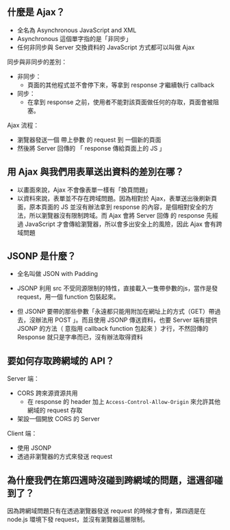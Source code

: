 ## 什麼是 Ajax？
* 全名為 Asynchronous JavaScript and XML
* Asynchronous 這個單字指的是「非同步」
* 任何非同步與 Server 交換資料的 JavaScript 方式都可以叫做 Ajax

同步與非同步的差別：
* 非同步：
  * 頁面的其他程式並不會停下來，等拿到 response 才繼續執行 callback
* 同步：
  * 在拿到 response 之前，使用者不能對該頁面做任何的存取，頁面會被阻塞。

Ajax 流程：
* 瀏覽器發送一個 帶上參數 的 request 到 一個新的頁面
* 然後將 Server 回傳的 「 response 傳給頁面上的 JS 」

## 用 Ajax 與我們用表單送出資料的差別在哪？
* 以畫面來說，Ajax 不會像表單一樣有「換頁問題」
* 以資料來說，表單並不存在跨域問題。因為相對於 Ajax，表單送出後刷新頁面，原本頁面的 JS 並沒有辦法拿到 response 的內容，是個相對安全的方法，所以瀏覽器沒有限制跨域。而 Ajax 會將 Server 回傳 的 response 先經過 JavaScript 才會傳給瀏覽器，所以會多出安全上的風險，因此 Ajax 會有跨域問題

## JSONP 是什麼？
* 全名叫做 JSON with Padding
* JSONP 利用 src 不受同源限制的特性，直接載入一隻帶參數的js，當作是發 request，用一個 function 包裝起來。

* 但 JSONP 要帶的那些參數「永遠都只能用附加在網址上的方式（GET）帶過去，沒辦法用 POST 」。而且使用 JSONP 傳送資料，也要 Server 端有提供 JSONP 的方法（ 意指用 callback function 包起來 ）才行，不然回傳的 Response 就只是字串而已，沒有辦法取得資料


## 要如何存取跨網域的 API？
Server 端：
* CORS 跨來源資源共用
  * 在 response 的 header 加上 `Access-Control-Allow-Origin` 來允許其他網域的 request 存取
* 架設一個開放 CORS 的 Server

Client 端：
* 使用 JSONP
* 透過非瀏覽器的方式來發送 request

## 為什麼我們在第四週時沒碰到跨網域的問題，這週卻碰到了？
因為跨網域問題只有在透過瀏覽器發送 request 的時候才會有，第四週是在 node.js 環境下發 request，並沒有瀏覽器這層限制。

